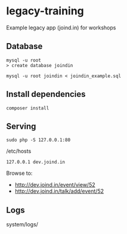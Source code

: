 # legacy-training
Example legacy app (joind.in) for workshops

## Database
```
mysql -u root
> create database joindin
```

```
mysql -u root joindin < joindin_example.sql
```

## Install dependencies

```
composer install
```

## Serving

```
sudo php -S 127.0.0.1:80
```

/etc/hosts
```
127.0.0.1 dev.joind.in
```

Browse to: 
 - http://dev.joind.in/event/view/52
 - http://dev.joind.in/talk/add/event/52


## Logs
system/logs/
